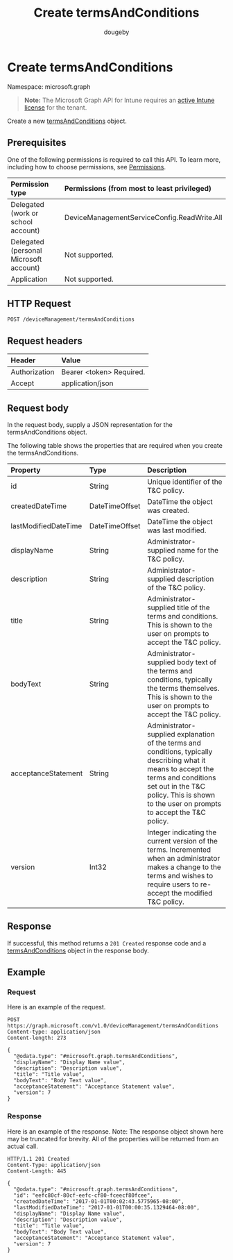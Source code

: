 ﻿---
title: "Create termsAndConditions"
description: "Create a new termsAndConditions object."
author: "dougeby"
localization_priority: Normal
ms.prod: "intune"
doc_type: apiPageType
---

# Create termsAndConditions

Namespace: microsoft.graph

> **Note:** The Microsoft Graph API for Intune requires an [active Intune license](https://go.microsoft.com/fwlink/?linkid=839381) for the tenant.

Create a new [termsAndConditions](../resources/intune-companyterms-termsandconditions.md) object.

## Prerequisites

One of the following permissions is required to call this API. To learn more, including how to choose permissions, see [Permissions](/graph/permissions-reference).

| Permission type                        | Permissions (from most to least privileged) |
| :------------------------------------- | :------------------------------------------ |
| Delegated (work or school account)     | DeviceManagementServiceConfig.ReadWrite.All |
| Delegated (personal Microsoft account) | Not supported.                              |
| Application                            | Not supported.                              |

## HTTP Request

<!-- {
  "blockType": "ignored"
}
-->

```http
POST /deviceManagement/termsAndConditions
```

## Request headers

| Header        | Value                          |
| :------------ | :----------------------------- |
| Authorization | Bearer &lt;token&gt; Required. |
| Accept        | application/json               |

## Request body

In the request body, supply a JSON representation for the termsAndConditions object.

The following table shows the properties that are required when you create the termsAndConditions.

| Property             | Type           | Description                                                                                                                                                                                                                     |
| :------------------- | :------------- | :------------------------------------------------------------------------------------------------------------------------------------------------------------------------------------------------------------------------------ |
| id                   | String         | Unique identifier of the T&C policy.                                                                                                                                                                                            |
| createdDateTime      | DateTimeOffset | DateTime the object was created.                                                                                                                                                                                                |
| lastModifiedDateTime | DateTimeOffset | DateTime the object was last modified.                                                                                                                                                                                          |
| displayName          | String         | Administrator-supplied name for the T&C policy.                                                                                                                                                                                 |
| description          | String         | Administrator-supplied description of the T&C policy.                                                                                                                                                                           |
| title                | String         | Administrator-supplied title of the terms and conditions. This is shown to the user on prompts to accept the T&C policy.                                                                                                        |
| bodyText             | String         | Administrator-supplied body text of the terms and conditions, typically the terms themselves. This is shown to the user on prompts to accept the T&C policy.                                                                    |
| acceptanceStatement  | String         | Administrator-supplied explanation of the terms and conditions, typically describing what it means to accept the terms and conditions set out in the T&C policy. This is shown to the user on prompts to accept the T&C policy. |
| version              | Int32          | Integer indicating the current version of the terms. Incremented when an administrator makes a change to the terms and wishes to require users to re-accept the modified T&C policy.                                            |

## Response

If successful, this method returns a `201 Created` response code and a [termsAndConditions](../resources/intune-companyterms-termsandconditions.md) object in the response body.

## Example

### Request

Here is an example of the request.

```http
POST https://graph.microsoft.com/v1.0/deviceManagement/termsAndConditions
Content-type: application/json
Content-length: 273

{
  "@odata.type": "#microsoft.graph.termsAndConditions",
  "displayName": "Display Name value",
  "description": "Description value",
  "title": "Title value",
  "bodyText": "Body Text value",
  "acceptanceStatement": "Acceptance Statement value",
  "version": 7
}
```

### Response

Here is an example of the response. Note: The response object shown here may be truncated for brevity. All of the properties will be returned from an actual call.

```http
HTTP/1.1 201 Created
Content-Type: application/json
Content-Length: 445

{
  "@odata.type": "#microsoft.graph.termsAndConditions",
  "id": "eefc80cf-80cf-eefc-cf80-fceecf80fcee",
  "createdDateTime": "2017-01-01T00:02:43.5775965-08:00",
  "lastModifiedDateTime": "2017-01-01T00:00:35.1329464-08:00",
  "displayName": "Display Name value",
  "description": "Description value",
  "title": "Title value",
  "bodyText": "Body Text value",
  "acceptanceStatement": "Acceptance Statement value",
  "version": 7
}
```
